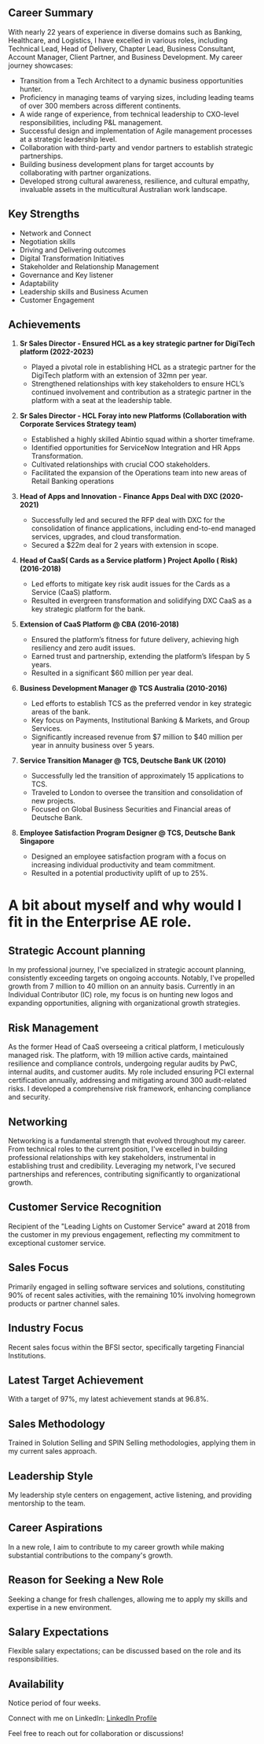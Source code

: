 

## Career Summary

With nearly 22 years of experience in diverse domains such as Banking, Healthcare, and Logistics, I have excelled in various roles, including Technical Lead, Head of Delivery, Chapter Lead, Business Consultant, Account Manager, Client Partner, and Business Development. My career journey showcases:

- Transition from a Tech Architect to a dynamic business opportunities hunter.
- Proficiency in managing teams of varying sizes, including leading teams of over 300 members across different continents.
- A wide range of experience, from technical leadership to CXO-level responsibilities, including P&L management.
- Successful design and implementation of Agile management processes at a strategic leadership level.
- Collaboration with third-party and vendor partners to establish strategic partnerships.
- Building business development plans for target accounts by collaborating with partner organizations.
- Developed strong cultural awareness, resilience, and cultural empathy, invaluable assets in the multicultural Australian work landscape.

## Key Strengths

- Network and Connect
- Negotiation skills
- Driving and Delivering outcomes
- Digital Transformation Initiatives
- Stakeholder and Relationship Management
- Governance and Key listener
- Adaptability
- Leadership skills and Business Acumen
- Customer Engagement

## Achievements

1. **Sr Sales Director - Ensured HCL as a key strategic partner for DigiTech platform (2022-2023)**
   - Played a pivotal role in establishing HCL as a strategic partner for the DigiTech platform with an extension of 32mn per year.
   - Strengthened relationships with key stakeholders to ensure HCL’s continued involvement and contribution as a strategic partner in the platform with a seat at the leadership table.

2. **Sr Sales Director - HCL Foray into new Platforms (Collaboration with Corporate Services Strategy team)**
   - Established a highly skilled Abintio squad within a shorter timeframe.
   - Identified opportunities for ServiceNow Integration and HR Apps Transformation.
   - Cultivated relationships with crucial COO stakeholders.
   - Facilitated the expansion of the Operations team into new areas of Retail Banking operations
  
3. **Head of Apps and Innovation - Finance Apps Deal with DXC (2020-2021)**
   - Successfully led and secured the RFP deal with DXC for the consolidation of finance applications, including end-to-end managed services, upgrades, and cloud transformation.
   - Secured a $22m deal for 2 years with extension in scope.

4. **Head of CaaS( Cards as a Service platform ) Project Apollo ( Risk) (2016-2018)**
   - Led efforts to mitigate key risk audit issues for the Cards as a Service (CaaS) platform.
   - Resulted in evergreen transformation and solidifying DXC CaaS as a key strategic platform for the bank.
     
5. **Extension of CaaS Platform @ CBA (2016-2018)**
   - Ensured the platform’s fitness for future delivery, achieving high resiliency and zero audit issues.
   - Earned trust and partnership, extending the platform’s lifespan by 5 years.
   - Resulted in a significant $60 million per year deal.

6. **Business Development Manager @ TCS Australia (2010-2016)**
    - Led efforts to establish TCS as the preferred vendor in key strategic areas of the bank.
    - Key focus on Payments, Institutional Banking & Markets, and Group Services.
    - Significantly increased revenue from $7 million to $40 million per year in annuity business over 5 years.

7. **Service Transition Manager @ TCS, Deutsche Bank UK (2010)**
    - Successfully led the transition of approximately 15 applications to TCS.
    - Traveled to London to oversee the transition and consolidation of new projects.
    - Focused on Global Business Securities and Financial areas of Deutsche Bank.

8. **Employee Satisfaction Program Designer @ TCS, Deutsche Bank Singapore**
    - Designed an employee satisfaction program with a focus on increasing individual productivity and team commitment.
    - Resulted in a potential productivity uplift of up to 25%.

# A bit about myself and why would I fit in the Enterprise AE role.

## Strategic Account planning

In my professional journey, I've specialized in strategic account planning, consistently exceeding targets on ongoing accounts. Notably, I've propelled growth from 7 million to 40 million on an annuity basis. Currently in an Individual Contributor (IC) role, my focus is on hunting new logos and expanding opportunities, aligning with organizational growth strategies.

## Risk Management

As the former Head of CaaS overseeing a critical platform, I meticulously managed risk. The platform, with 19 million active cards, maintained resilience and compliance controls, undergoing regular audits by PwC, internal audits, and customer audits. My role included ensuring PCI external certification annually, addressing and mitigating around 300 audit-related risks. I developed a comprehensive risk framework, enhancing compliance and security.

## Networking

Networking is a fundamental strength that evolved throughout my career. From technical roles to the current position, I've excelled in building professional relationships with key stakeholders, instrumental in establishing trust and credibility. Leveraging my network, I've secured partnerships and references, contributing significantly to organizational growth.

## Customer Service Recognition

Recipient of the "Leading Lights on Customer Service" award at 2018 from the customer in my previous engagement, reflecting my commitment to exceptional customer service.

## Sales Focus

Primarily engaged in selling software services and solutions, constituting 90% of recent sales activities, with the remaining 10% involving homegrown products or partner channel sales.

## Industry Focus

Recent sales focus within the BFSI sector, specifically targeting Financial Institutions.

## Latest Target Achievement

With a target of 97%, my latest achievement stands at 96.8%.

## Sales Methodology

Trained in Solution Selling and SPIN Selling methodologies, applying them in my current sales approach.

## Leadership Style

My leadership style centers on engagement, active listening, and providing mentorship to the team.

## Career Aspirations

In a new role, I aim to contribute to my career growth while making substantial contributions to the company's growth.

## Reason for Seeking a New Role

Seeking a change for fresh challenges, allowing me to apply my skills and expertise in a new environment.

## Salary Expectations

Flexible salary expectations; can be discussed based on the role and its responsibilities.

## Availability

Notice period of four weeks.

Connect with me on LinkedIn: [LinkedIn Profile](https://www.linkedin.com/in/murugabharathy)

Feel free to reach out for collaboration or discussions!
